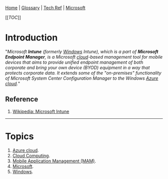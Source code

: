 [Home](/Slalom-LLC/Slalom-Consulting) | [Glossary](/Glossary) | [Tech Ref](/Tech-Ref) | [Microsoft](/Tech-Ref/Microsoft)

[[_TOC_]]

# Introduction
"_Microsoft ***Intune*** (formerly [Windows](/Tech-Ref/Microsoft/Microsoft-Windows) Intune), which is a part of ***Microsoft Endpoint Manager***, is a Microsoft [cloud](/Tech-Ref/Software-Development/Cloud-Computing)-based management tool for mobile devices that aims to provide unified endpoint management of both corporate and bring your own device (BYOD) equipment in a way that protects corporate data. It extends some of the "on-premises" functionality of Microsoft System Center Configuration Manager to the Windows [Azure cloud](/Tech-Ref/Microsoft/Microsoft-Azure)._"

## Reference
1. [Wikipedia: Microsoft Intune](https://en.wikipedia.org/wiki/Microsoft_Intune)

---
# Topics
1. [Azure cloud](/Tech-Ref/Microsoft/Microsoft-Azure).
1. [Cloud Computing](/Tech-Ref/Software-Development/Cloud-Computing).
1. [Mobile Application Management (MAM)](/Tech-Ref/Software-Development/DevOps-\(Development-and-IT-Operations\)/MAM-\(Mobile-Application-Management\)).
1. [Microsoft](/Tech-Ref/Microsoft).
1. [Windows](/Tech-Ref/Microsoft/Microsoft-Windows).
